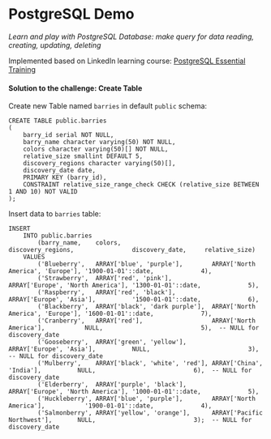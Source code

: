 # PostgreSQL Demo

_Learn and play with PostgreSQL Database: make query for data reading, creating, updating, deleting_

Implemented based on LinkedIn learning course:
[PostgreSQL Essential Training](https://www.linkedin.com/learning/postgresql-essential-training-22611610)


#### Solution to the challenge: Create Table

Create new Table named `barries` in default `public` schema: 
```
CREATE TABLE public.barries
(
    barry_id serial NOT NULL,
    barry_name character varying(50) NOT NULL,
    colors character varying(50)[] NOT NULL,
    relative_size smallint DEFAULT 5,
    discovery_regions character varying(50)[],
    discovery_date date,
    PRIMARY KEY (barry_id),
    CONSTRAINT relative_size_range_check CHECK (relative_size BETWEEN 1 AND 10) NOT VALID
);
```

Insert data to `barries` table:

```
INSERT 
    INTO public.barries 
        (barry_name,    colors,                         discovery_regions,                discovery_date,     relative_size) 
    VALUES
        ('Blueberry',   ARRAY['blue', 'purple'],        ARRAY['North America', 'Europe'], '1900-01-01'::date,             4),
        ('Strawberry',  ARRAY['red', 'pink'],           ARRAY['Europe', 'North America'], '1300-01-01'::date,             5),
        ('Raspberry',   ARRAY['red', 'black'],          ARRAY['Europe', 'Asia'],          '1500-01-01'::date,             6),
        ('Blackberry',  ARRAY['black', 'dark purple'],  ARRAY['North America', 'Europe'], '1600-01-01'::date,             7),
        ('Cranberry',   ARRAY['red'],                   ARRAY['North America'],           NULL,                           5),  -- NULL for discovery_date
        ('Gooseberry',  ARRAY['green', 'yellow'],       ARRAY['Europe', 'Asia'],          NULL,                           3),  -- NULL for discovery_date
        ('Mulberry',    ARRAY['black', 'white', 'red'], ARRAY['China', 'India'],          NULL,                           6),  -- NULL for discovery_date
        ('Elderberry',  ARRAY['purple', 'black'],       ARRAY['Europe', 'North America'], '1000-01-01'::date,             5),
        ('Huckleberry', ARRAY['blue', 'purple'],        ARRAY['North America'],           '1900-01-01'::date,             4),
        ('Salmonberry', ARRAY['yellow', 'orange'],      ARRAY['Pacific Northwest'],       NULL,                           3);  -- NULL for discovery_date
```